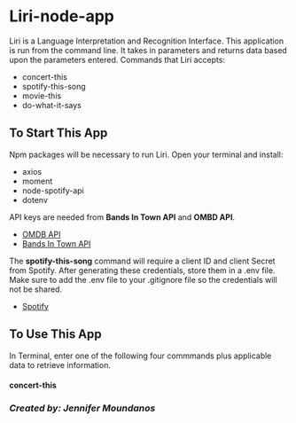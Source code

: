 # Liri-node-app

Liri is a Language Interpretation and Recognition Interface. This application is run from the command line. It takes in parameters and returns data based upon the parameters entered. Commands that Liri accepts:

* concert-this
* spotify-this-song
* movie-this
* do-what-it-says

## To Start This App
Npm packages will be necessary to run Liri. Open your terminal  and install:
* axios
* moment
* node-spotify-api
* dotenv

API keys are needed from **Bands In Town API** and **OMBD API**.
* [OMDB API](http://www.omdbapi.com)
* [Bands In Town API](http://www.artists.bandsintown.com/bandsintown-api)

The **spotify-this-song** command will require a client ID and client Secret from Spotify. After generating these credentials, store them in a .env file. Make sure to add the .env file to your .gitignore file so the credentials will not be shared.
* [Spotify](https://developer.spotify.com/my-applications/#!/)

## To Use This App
In Terminal, enter one of the following four commmands plus applicable data to retrieve information.
#### concert-this


### *Created by: Jennifer Moundanos*